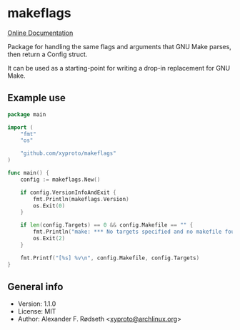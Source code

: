 # makeflags

[Online Documentation](https://godoc.org/github.com/xyproto/makeflags)

Package for handling the same flags and arguments that GNU Make parses, then return a Config struct.

It can be used as a starting-point for writing a drop-in replacement for GNU Make.

## Example use

```go
package main

import (
	"fmt"
	"os"

	"github.com/xyproto/makeflags"
)

func main() {
	config := makeflags.New()

	if config.VersionInfoAndExit {
		fmt.Println(makeflags.Version)
		os.Exit(0)
	}

	if len(config.Targets) == 0 && config.Makefile == "" {
		fmt.Println("make: *** No targets specified and no makefile found.  Stop.")
		os.Exit(2)
	}

	fmt.Printf("[%s] %v\n", config.Makefile, config.Targets)
}
```

## General info

* Version: 1.1.0
* License: MIT
* Author: Alexander F. Rødseth &lt;xyproto@archlinux.org&gt;
